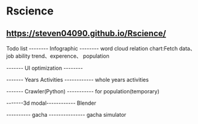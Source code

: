 # Rscience
https://steven04090.github.io/Rscience/
---------------------------------------

Todo list
-------- Infographic --------
word cloud
relation chart:Fetch data、job ability trend、experence、
population

------- UI optimization --------


------- Years Activities ------------
whole years activities


-------  Crawler(Python) -----------
for population(temporary)

-------3d modal------------
Blender

---------- gacha ---------------
gacha simulator
